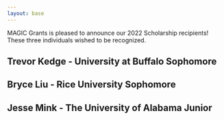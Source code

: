 ```yaml
---
layout: base
---
```


MAGIC Grants is pleased to announce our 2022 Scholarship recipients! These three individuals wished to be recognized.

## Trevor Kedge - University at Buffalo Sophomore
## Bryce Liu - Rice University Sophomore
## Jesse Mink - The University of Alabama Junior